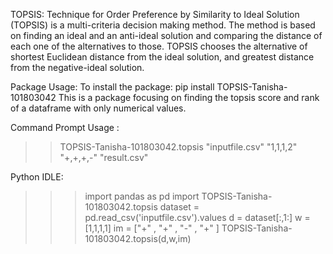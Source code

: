 TOPSIS:
Technique for Order Preference by Similarity to Ideal Solution (TOPSIS) is a multi-criteria decision making method. 
The method is based on finding an ideal and an anti-ideal solution and comparing the distance of each one of the alternatives to those.
TOPSIS chooses the alternative of shortest Euclidean distance from the ideal solution, and greatest distance from the negative-ideal solution.

Package Usage:
To install the package:
pip install TOPSIS-Tanisha-101803042
This is a package focusing on finding the topsis score and rank of a dataframe with only numerical values.

Command Prompt Usage :
>>TOPSIS-Tanisha-101803042.topsis "inputfile.csv" "1,1,1,2" "+,+,+,-" "result.csv"

Python IDLE:
>>> import pandas as pd
>>> import TOPSIS-Tanisha-101803042.topsis
>>> dataset = pd.read_csv('inputfile.csv').values
>>> d = dataset[:,1:]
>>> w = [1,1,1,1]
>>> im = ["+" , "+" , "-" , "+" ]
>>> TOPSIS-Tanisha-101803042.topsis(d,w,im)
